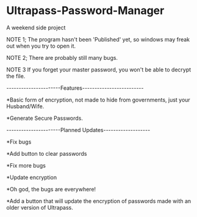 # Ultrapass-Password-Manager
A weekend side project


NOTE 1; The program hasn't been 'Published' yet, so windows may freak out when you try to open it.

NOTE 2; There are probably still many bugs. 

NOTE 3 If you forget your master password, you won't be able to decrypt the file.

----------------------Features-------------------------

*Basic form of encryption, not made to hide from governments, just your Husband/Wife.

*Generate Secure Passwords.

----------------------Planned Updates-------------------

*Fix bugs

*Add button to clear passwords

*Fix more bugs

*Update encryption

*Oh god, the bugs are everywhere!

*Add a button that will update the encryption of passwords made with an older version of Ultrapass.
